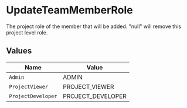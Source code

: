 # UpdateTeamMemberRole

The project role of the member that will be added. \"null\" will remove this project level role.


## Values

| Name               | Value              |
| ------------------ | ------------------ |
| `Admin`            | ADMIN              |
| `ProjectViewer`    | PROJECT_VIEWER     |
| `ProjectDeveloper` | PROJECT_DEVELOPER  |